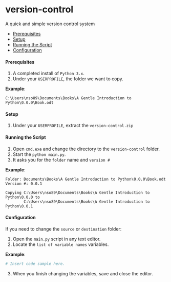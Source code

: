 # version-control
A quick and simple version control system

* [Prerequisites](#prerequisites)
* [Setup](#setup)
* [Running the Script](#running-the-script)
* [Configuration](#configuration)

#### <a name="prerequisites"></a>Prerequisites
1. A completed install of `Python 3.x`.
2. Under your `USERPROFILE`, the folder we want to copy.

**Example**:
```
C:\Users\nso89\Documents\Books\A Gentle Introduction to Python\0.0.0\Book.odt
```
#### <a name="setup"></a>Setup
1. Under your `USERPROFILE`, extract the `version-control.zip`

#### <a name="running-the-script"></a>Running the Script
1. Open `cmd.exe` and change the directory to the `version-control` folder.
2. Start the `python main.py`.
3. It asks you for the `folder` name and `version #`

**Example**:
```
Folder: Documents\Books\A Gentle Introduction to Python\0.0.0\Book.odt
Version #: 0.0.1

Copying C:\Users\nso89\Documents\Books\A Gentle Introduction to Python\0.0.0 to 
        C:\Users\nso89\Documents\Books\A Gentle Introduction to Python\0.0.1
```

#### <a name="configuration"></a>Configuration
If you need to change the `source` or `destination` folder:
1. Open the `main.py` script in any text editor.
2. Locate the `list of variable names` variables.

**Example**:
```python
# Insert code sample here.
```
3. When you finish changing the variables, save and close the editor.

